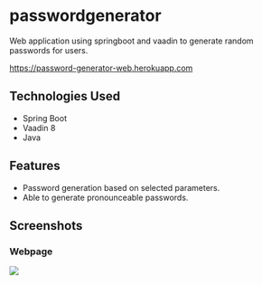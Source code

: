 # passwordgenerator
Web application using springboot and vaadin to generate random passwords for users.

https://password-generator-web.herokuapp.com

Technologies Used
-------
- Spring Boot
- Vaadin 8
- Java

Features
-------
- Password generation based on selected parameters.
- Able to generate pronounceable passwords.

Screenshots
-------
### Webpage
![](https://i.imgur.com/kyxlz5k.png)

